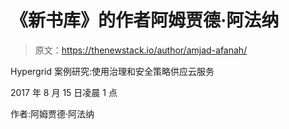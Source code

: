 # 《新书库》的作者阿姆贾德·阿法纳

> 原文：<https://thenewstack.io/author/amjad-afanah/>

Hypergrid 案例研究:使用治理和安全策略供应云服务

2017 年 8 月 15 日凌晨 1 点

作者:阿姆贾德·阿法纳